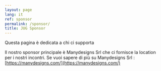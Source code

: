 ```yaml
---
layout: page
lang: it
ref: sponsor
permalink: /sponsor/
title: JUG Sponsor
---
```


Questa pagina è dedicata a chi ci supporta

Il nostro sponsor principale è Manydesigns Srl che ci fornisce la location per i nostri incontri.
Se vuoi sapere di più su Manydesigns Srl :  [https://manydesigns.com/](https://manydesigns.com/)